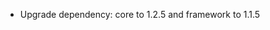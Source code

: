 <!-- The pattern we follow here is to keep the changelog for the latest version -->
<!-- Old changelogs are automatically attached to the GitHub releases -->

- Upgrade dependency: core to 1.2.5 and framework to 1.1.5
